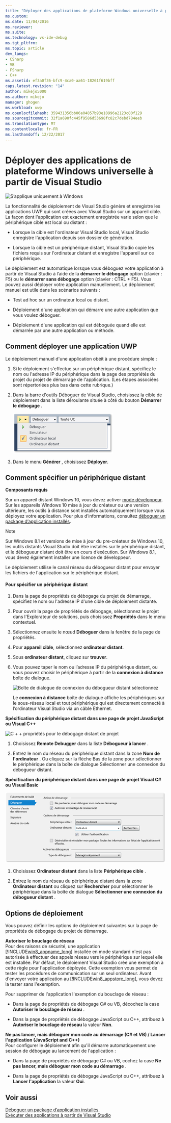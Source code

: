 ```yaml
---
title: "Déployer des applications de plateforme Windows universelle à partir de Visual Studio | Documents Microsoft"
ms.custom: 
ms.date: 11/04/2016
ms.reviewer: 
ms.suite: 
ms.technology: vs-ide-debug
ms.tgt_pltfrm: 
ms.topic: article
dev_langs:
- CSharp
- VB
- FSharp
- C++
ms.assetid: ef3a0f36-bfc9-4ca0-aa61-18261f619bff
caps.latest.revision: "14"
author: mikejo5000
ms.author: mikejo
manager: ghogen
ms.workload: uwp
ms.openlocfilehash: 359431356bb06a04857b93e10996a2123c80f129
ms.sourcegitcommit: 32f1a690fc445f9586d53698fc82c7debd784eeb
ms.translationtype: MT
ms.contentlocale: fr-FR
ms.lasthandoff: 12/22/2017
---
```

# <a name="deploy-uwp-apps-from-visual-studio"></a>Déployer des applications de plateforme Windows universelle à partir de Visual Studio
![S’applique uniquement à Windows](../debugger/media/windows_only_content.png "windows_only_content")  
  
 La fonctionnalité de déploiement de Visual Studio génère et enregistre les applications UWP qui sont créées avec Visual Studio sur un appareil cible. La façon dont l'application est exactement enregistrée varie selon que le périphérique cible est local ou distant :  
  
-   Lorsque la cible est l'ordinateur Visual Studio local, Visual Studio enregistre l'application depuis son dossier de génération.  
  
-   Lorsque la cible est un périphérique distant, Visual Studio copie les fichiers requis sur l'ordinateur distant et enregistre l'appareil sur ce périphérique.  
  
 Le déploiement est automatique lorsque vous déboguez votre application à partir de Visual Studio à l’aide de la **démarrer le débogage** option (clavier : F5) ou le **démarrer sans débogage** option (clavier : CTRL + F5). Vous pouvez aussi déployer votre application manuellement. Le déploiement manuel est utile dans les scénarios suivants :  
  
-   Test ad hoc sur un ordinateur local ou distant.  
  
-   Déploiement d'une application qui démarre une autre application que vous voulez déboguer.  
  
-   Déploiement d'une application qui est déboguée quand elle est démarrée par une autre application ou méthode.
  
##  <a name="BKMK_How_to_deploy_a_Windows_Store_app"></a>Comment déployer une application UWP  
 Le déploiement manuel d'une application obéit à une procédure simple :  
  
1.  Si le déploiement s'effectue sur un périphérique distant, spécifiez le nom ou l'adresse IP du périphérique dans la page des propriétés du projet du projet de démarrage de l'application. (Les étapes associées sont répertoriées plus bas dans cette rubrique.)  
  
2.  Dans la barre d'outils Déboguer de Visual Studio, choisissez la cible de déploiement dans la liste déroulante située à côté du bouton **Démarrer le débogage** .  
  
     ![Exécuter sur l’ordinateur Local](../debugger/media/vsrun_f5_local.png "VSRUN_F5_Local")  
  
3.  Dans le menu **Générer** , choisissez **Déployer**.  
  
##  <a name="BKMK_How_to_specify_a_remote_device"></a> Comment spécifier un périphérique distant  

**Composants requis**  
  
Sur un appareil distant Windows 10, vous devez activer [mode développeur](/windows/uwp/get-started/enable-your-device-for-development). Sur les appareils Windows 10 mise à jour du créateur ou une version ultérieure, les outils à distance sont installés automatiquement lorsque vous déployez votre application. Pour plus d’informations, consultez [déboguer un package d’application installés](../debugger/debug-installed-app-package.md).

> [!NOTE]
> Sur Windows 8.1 et versions de mise à jour du pre-créateur de Windows 10, les outils distants Visual Studio doit être installés sur le périphérique distant, et le débogueur distant doit être en cours d’exécution. Sur Windows 8.1, vous devez également installer une licence de développeur.
  
Le déploiement utilise le canal réseau du débogueur distant pour envoyer les fichiers de l'application sur le périphérique distant.  
  
#### <a name="to-specify-a-remote-device"></a>Pour spécifier un périphérique distant  
  
1.  Dans la page de propriétés de débogage du projet de démarrage, spécifiez le nom ou l'adresse IP d'une cible de déploiement distante.  
  
2.  Pour ouvrir la page de propriétés de débogage, sélectionnez le projet dans l'Explorateur de solutions, puis choisissez **Propriétés** dans le menu contextuel.  
  
3.  Sélectionnez ensuite le nœud **Déboguer** dans la fenêtre de la page de propriétés.

4. Pour **appareil cible**, sélectionnez **ordinateur distant**.

5. Sous **ordinateur distant**, cliquez sur **trouver**.
  
4.  Vous pouvez taper le nom ou l’adresse IP du périphérique distant, ou vous pouvez choisir le périphérique à partir de la **connexion à distance** boîte de dialogue.  
  
     ![Boîte de dialogue de connexion du débogueur distant sélectionnez](../debugger/media/vsrun_selectremotedebuggerdlg.png "VSRUN_SelectRemoteDebuggerDlg")  
  
     Le **connexion à distance** boîte de dialogue affiche les périphériques sur le sous-réseau local et tout périphérique qui est directement connecté à l’ordinateur Visual Studio via un câble Ethernet.  
  
 **Spécification du périphérique distant dans une page de projet JavaScript ou Visual C++**  
  
 ![C &#43; &#43; propriétés pour le débogage distant de projet](../debugger/media/vsrun_cpp_projprop_remote.png "VSRUN_CPP_ProjProp_Remote")  
  
1.  Choisissez **Remote Debugger** dans la liste **Débogueur à lancer** .  
  
2.  Entrez le nom du réseau du périphérique distant dans la zone **Nom de l'ordinateur** . Ou cliquez sur la flèche Bas de la zone pour sélectionner le périphérique dans la boîte de dialogue Sélectionner une connexion du débogueur distant.  
  
 **Spécification du périphérique distant dans une page de projet Visual C# ou Visual Basic**  
  
 ![Propriétés du projet pour le débogage distant managé](../debugger/media/vsrun_managed_projprop_remote.png "VSRUN_Managed_ProjProp_Remote")  
  
1.  Choisissez **Ordinateur distant** dans la liste **Périphérique cible** .  
  
2.  Entrez le nom du réseau du périphérique distant dans la zone **Ordinateur distant** ou cliquez sur **Rechercher** pour sélectionner le périphérique dans la boîte de dialogue **Sélectionner une connexion du débogueur distant** .  
  
##  <a name="BKMK_Deployment_options"></a> Options de déploiement  
 Vous pouvez définir les options de déploiement suivantes sur la page de propriétés de débogage du projet de démarrage.  
  
 **Autoriser le bouclage de réseau**  
 Pour des raisons de sécurité, une application [!INCLUDE[win8_appname_long](../debugger/includes/win8_appname_long_md.md)] installée en mode standard n'est pas autorisée à effectuer des appels réseau vers le périphérique sur lequel elle est installée. Par défaut, le déploiement Visual Studio crée une exemption à cette règle pour l'application déployée. Cette exemption vous permet de tester les procédures de communication sur un seul ordinateur. Avant d'envoyer votre application au [!INCLUDE[win8_appstore_long](../debugger/includes/win8_appstore_long_md.md)], vous devez la tester sans l'exemption.  
  
 Pour supprimer de l'application l'exemption du bouclage de réseau :  
  
-   Dans la page de propriétés de débogage C# ou VB, décochez la case **Autoriser le bouclage de réseau** .  
  
-   Dans la page de propriétés de débogage JavaScript ou C++, attribuez à **Autoriser le bouclage de réseau** la valeur **Non**.  
  
 **Ne pas lancer, mais déboguer mon code au démarrage (C# et VB) / Lancer l'application (JavaScript and C++)**  
 Pour configurer le déploiement afin qu'il démarre automatiquement une session de débogage au lancement de l'application :  
  
-   Dans la page de propriétés de débogage C# ou VB, cochez la case **Ne pas lancer, mais déboguer mon code au démarrage** .  
  
-   Dans la page de propriétés de débogage JavaScript ou C++, attribuez à **Lancer l'application** la valeur **Oui**.  
  
## <a name="see-also"></a>Voir aussi  
 [Déboguer un package d’application installés](../debugger/debug-installed-app-package.md).   
 [Exécuter des applications à partir de Visual Studio](../debugger/run-store-apps-from-visual-studio.md)